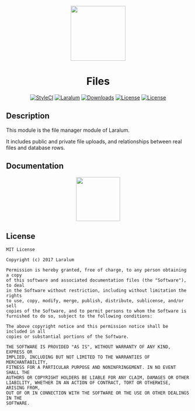 
<p align="center"><a href="https://laralum.com"><img height="150" src="https://avatars1.githubusercontent.com/u/22253051"></a></p>

<h1 align="center">Files</h1>

<p align="center">
<a href="https://styleci.io/repos/92777522"><img src="https://styleci.io/repos/92777522/shield?style=flat&branch=master" alt="StyleCI"></a>
<a href="https://github.com/laralum"><img src="https://img.shields.io/badge/Built%20For-Laralum-orange.svg" alt="Laralum"></a>
<a href="https://github.com/laralum/Files"><img src="https://poser.pugx.org/laralum/files/d/total.svg" alt="Downloads"></a>
<a href="https://github.com/Laralum/Files/releases"><img src="https://poser.pugx.org/laralum/files/v/stable.svg" alt="License"></a>
<a href="https://raw.githubusercontent.com/Laralum/Files/master/LICENSE"><img src="https://poser.pugx.org/laralum/files/license.svg" alt="License"></a>
</p>

## Description

This module is the file manager module of Laralum.

It includes public and private file uploads, and relationships between real files and database rows.

## Documentation

<p align="center">
<a href="https://laralum.com/docs/files"><img height="120" src="http://i.imgur.com/47WnADd.png"></a>
</p>

## License

```
MIT License

Copyright (c) 2017 Laralum

Permission is hereby granted, free of charge, to any person obtaining a copy
of this software and associated documentation files (the "Software"), to deal
in the Software without restriction, including without limitation the rights
to use, copy, modify, merge, publish, distribute, sublicense, and/or sell
copies of the Software, and to permit persons to whom the Software is
furnished to do so, subject to the following conditions:

The above copyright notice and this permission notice shall be included in all
copies or substantial portions of the Software.

THE SOFTWARE IS PROVIDED "AS IS", WITHOUT WARRANTY OF ANY KIND, EXPRESS OR
IMPLIED, INCLUDING BUT NOT LIMITED TO THE WARRANTIES OF MERCHANTABILITY,
FITNESS FOR A PARTICULAR PURPOSE AND NONINFRINGEMENT. IN NO EVENT SHALL THE
AUTHORS OR COPYRIGHT HOLDERS BE LIABLE FOR ANY CLAIM, DAMAGES OR OTHER
LIABILITY, WHETHER IN AN ACTION OF CONTRACT, TORT OR OTHERWISE, ARISING FROM,
OUT OF OR IN CONNECTION WITH THE SOFTWARE OR THE USE OR OTHER DEALINGS IN THE
SOFTWARE.
```
